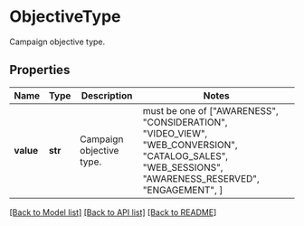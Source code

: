 # ObjectiveType

Campaign objective type.

## Properties
Name | Type | Description | Notes
------------ | ------------- | ------------- | -------------
**value** | **str** | Campaign objective type. |  must be one of ["AWARENESS", "CONSIDERATION", "VIDEO_VIEW", "WEB_CONVERSION", "CATALOG_SALES", "WEB_SESSIONS", "AWARENESS_RESERVED", "ENGAGEMENT", ]

[[Back to Model list]](../README.md#documentation-for-models) [[Back to API list]](../README.md#documentation-for-api-endpoints) [[Back to README]](../README.md)


